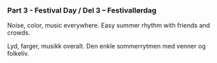 ### Part 3 - Festival Day / Del 3 – Festivallørdag

Noise, color, music everywhere. Easy summer rhythm with friends and crowds.

Lyd, farger, musikk overalt. Den enkle sommerrytmen med venner og folkeliv.
